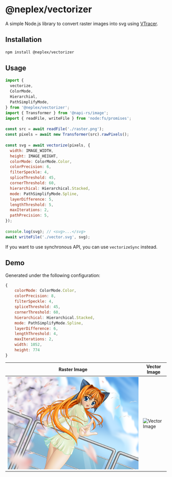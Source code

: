 # @neplex/vectorizer

A simple Node.js library to convert raster images into svg using [VTracer](https://github.com/visioncortex/vtracer).

## Installation

```bash
npm install @neplex/vectorizer
```

## Usage

```js
import {
  vectorize,
  ColorMode,
  Hierarchial,
  PathSimplifyMode,
} from '@neplex/vectorizer';
import { Transformer } from '@napi-rs/image';
import { readFile, writeFile } from 'node:fs/promises';

const src = await readFile('./raster.png');
const pixels = await new Transformer(src).rawPixels();

const svg = await vectorize(pixels, {
  width: IMAGE_WIDTH,
  height: IMAGE_HEIGHT,
  colorMode: ColorMode.Color,
  colorPrecision: 6,
  filterSpeckle: 4,
  spliceThreshold: 45,
  cornerThreshold: 60,
  hierarchical: Hierarchical.Stacked,
  mode: PathSimplifyMode.Spline,
  layerDifference: 5,
  lengthThreshold: 5,
  maxIterations: 2,
  pathPrecision: 5,
});

console.log(svg); // <svg>...</svg>
await writeFile('./vector.svg', svg);
```

If you want to use synchronous API, you can use `vectorizeSync` instead.

## Demo

Generated under the following configuration:

```js
{
    colorMode: ColorMode.Color,
    colorPrecision: 8,
    filterSpeckle: 4,
    spliceThreshold: 45,
    cornerThreshold: 60,
    hierarchical: Hierarchical.Stacked,
    mode: PathSimplifyMode.Spline,
    layerDifference: 6,
    lengthThreshold: 4,
    maxIterations: 2,
    width: 1052,
    height: 774
}
```

| Raster Image                                                                                         | Vector Image                                                                                     |
| ---------------------------------------------------------------------------------------------------- | ------------------------------------------------------------------------------------------------ |
| ![Raster Image](https://raw.githubusercontent.com/neplextech/vectorizer/main/example/anime-girl.png) | ![Vector Image](https://raw.githubusercontent.com/neplextech/vectorizer/main/example/result.svg) |
